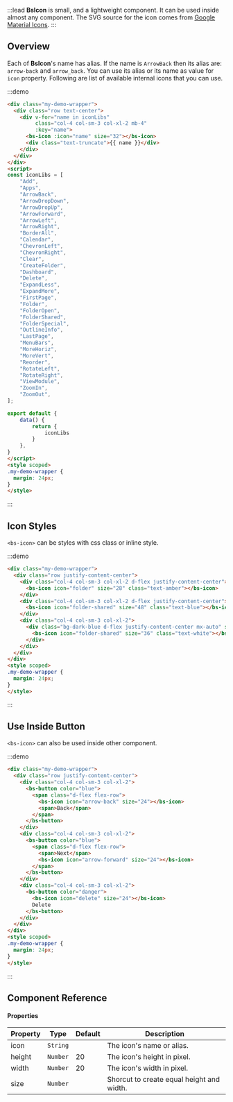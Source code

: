 :::lead
**BsIcon** is small, and a lightweight component. It can be used inside almost any component. The SVG source 
for the icon comes from [Google Material Icons](https://material.io/resources/icons/?style=baseline).
:::


## Overview

Each of **BsIcon**'s name has alias. If the name is `ArrowBack` then its alias are: `arrow-back` and 
`arrow_back`. You can use its alias or its name as value for `icon` property. Following are list of 
available internal icons that you can use.

:::demo
```html
<div class="my-demo-wrapper">
  <div class="row text-center">
    <div v-for="name in iconLibs" 
         class="col-4 col-sm-3 col-xl-2 mb-4" 
         :key="name">
      <bs-icon :icon="name" size="32"></bs-icon>
      <div class="text-truncate">{{ name }}</div>
    </div>
  </div>
</div>
<script>
const iconLibs = [
    "Add",
    "Apps",
    "ArrowBack",
    "ArrowDropDown",
    "ArrowDropUp",
    "ArrowForward",
    "ArrowLeft",
    "ArrowRight",
    "BorderAll",
    "Calendar",
    "ChevronLeft",
    "ChevronRight",
    "Clear",
    "CreateFolder",
    "Dashboard",
    "Delete",
    "ExpandLess",
    "ExpandMore",
    "FirstPage",
    "Folder",
    "FolderOpen",
    "FolderShared",
    "FolderSpecial",
    "OutlineInfo",
    "LastPage",
    "MenuBars",
    "MoreHoriz",
    "MoreVert",
    "Reorder",
    "RotateLeft",
    "RotateRight",
    "ViewModule",
    "ZoomIn",
    "ZoomOut",
];

export default {
    data() {
        return {
            iconLibs
        }
    },
}
</script>
<style scoped>
.my-demo-wrapper {
  margin: 24px;
}
</style>
```
:::


## Icon Styles

`<bs-icon>` can be styles with css class or inline style.

:::demo
```html
<div class="my-demo-wrapper">
  <div class="row justify-content-center">
    <div class="col-4 col-sm-3 col-xl-2 d-flex justify-content-center">
      <bs-icon icon="folder" size="28" class="text-amber"></bs-icon>
    </div>
    <div class="col-4 col-sm-3 col-xl-2 d-flex justify-content-center">
      <bs-icon icon="folder-shared" size="48" class="text-blue"></bs-icon>
    </div>
    <div class="col-4 col-sm-3 col-xl-2">
      <div class="bg-dark-blue d-flex justify-content-center mx-auto" style="width: 56px; height: 56px">
        <bs-icon icon="folder-shared" size="36" class="text-white"></bs-icon>      
      </div>
    </div>
  </div>
</div>
<style scoped>
.my-demo-wrapper {
  margin: 24px;
}
</style>
```
:::


## Use Inside Button

`<bs-icon>` can also be used inside other component.

:::demo
```html
<div class="my-demo-wrapper">
  <div class="row justify-content-center">
    <div class="col-4 col-sm-3 col-xl-2">
      <bs-button color="blue">
        <span class="d-flex flex-row">
          <bs-icon icon="arrow-back" size="24"></bs-icon>
          <span>Back</span>        
        </span>
      </bs-button>
    </div>
    <div class="col-4 col-sm-3 col-xl-2">
      <bs-button color="blue">
        <span class="d-flex flex-row">
          <span>Next</span>        
          <bs-icon icon="arrow-forward" size="24"></bs-icon>
        </span>
      </bs-button>
    </div>
    <div class="col-4 col-sm-3 col-xl-2">
      <bs-button color="danger">
        <bs-icon icon="delete" size="24"></bs-icon>
        Delete        
      </bs-button>
    </div>
  </div>
</div>
<style scoped>
.my-demo-wrapper {
  margin: 24px;
}
</style>
```
:::


## Component Reference

#### Properties

<div class="cmp-property">

| Property | Type     | Default  | Description |
|----------|----------|----------|-------------|
| icon     | `String` |    | The icon's name or alias. |
| height   | `Number` | 20 | The icon's height in pixel. |
| width    | `Number` | 20 | The icon's width in pixel. |
| size     | `Number` |    | Shorcut to create equal height and width. |

</div>


<script src="./icon-js.js"></script>
